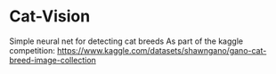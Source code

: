 # Cat-Vision
Simple neural net for detecting cat breeds
As part of the kaggle competition: https://www.kaggle.com/datasets/shawngano/gano-cat-breed-image-collection
